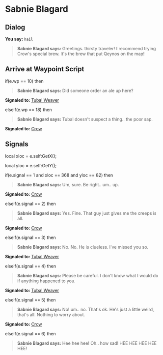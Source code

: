 # Sabnie Blagard
## Dialog


**You say:** `hail`



>**Sabnie Blagard says:** Greetings. thirsty traveler!  I recommend trying Crow's special brew.  It's the brew that put Qeynos on the map!

## Arrive at Waypoint Script


if(e.wp == 10) then


>**Sabnie Blagard says:** Did someone order an ale up here?


**Signaled to:**  [Tubal Weaver](/npc/2062)

elseif(e.wp == 18) then


>**Sabnie Blagard says:** Tubal doesn't suspect a thing.. the poor sap.


**Signaled to:**  [Crow](/npc/2063)


## Signals


local xloc = e.self:GetX();

local yloc = e.self:GetY();


if(e.signal == 1 and xloc == 368 and yloc == 82) then


>**Sabnie Blagard says:** Um, sure. Be right.. um.. up.


**Signaled to:**  [Crow](/npc/2063)

elseif(e.signal == 2) then


>**Sabnie Blagard says:** Yes. Fine. That guy just gives me the creeps is all.


**Signaled to:**  [Crow](/npc/2063)

elseif(e.signal == 3) then


>**Sabnie Blagard says:** No. No. He is clueless. I've missed you so.


**Signaled to:**  [Tubal Weaver](/npc/2062)

elseif(e.signal == 4) then


>**Sabnie Blagard says:** Please be careful. I don't know what I would do if anything happened to you.


**Signaled to:**  [Tubal Weaver](/npc/2062)

elseif(e.signal == 5) then


>**Sabnie Blagard says:** No! um.. no. That's ok. He's just a little weird, that's all. Nothing to worry about.


**Signaled to:**  [Crow](/npc/2063)

elseif(e.signal == 6) then


>**Sabnie Blagard says:** Hee hee hee! Oh.. how sad! HEE HEE HEE HEE HEE!
